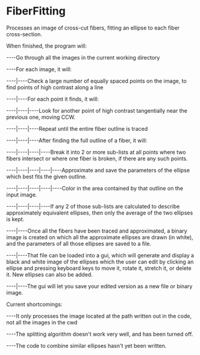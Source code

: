 # FiberFitting
Processes an image of cross-cut fibers, fitting an ellipse to each fiber cross-section.

When finished, the program will:

----Go through all the images in the current working directory
  
----For each image, it will:

----|----Check a large number of equally spaced points on the image, to find points of high contrast along a line

----|----For each point it finds, it will:

----|----|----Look for another point of high contrast tangentially near the previous one, moving CCW.

----|----|----Repeat until the entire fiber outline is traced

----|----|----After finding the full outline of a fiber, it will:

----|----|----|----Break it into 2 or more sub-lists at all points where two fibers intersect or where one fiber is  broken, if there are any such points.

----|----|----|----|----Approximate and save the parameters of the ellipse which best fits the given outline.

----|----|----|----|----Color in the area contained by that outline on the input image.

----|----|----|----If any 2 of those sub-lists are calculated to describe approximately equivalent ellipses, then only the average of the two ellipses is kept.

----|----Once all the fibers have been traced and approximated, a binary image is created on which all the approximate ellipses are drawn (in white), and the parameters of all those ellipses are saved to a file.

----|----That file can be loaded into a gui, which will generate and display a black and white image of the ellipses which the user can edit by clicking an ellipse and pressing keyboard keys to move it, rotate it, stretch it, or delete it. New ellipses can also be added.

----|----The gui will let you save your edited version as a new file or binary image.


Current shortcomings:

----It only processes the image located at the path written out in the code, not all the images in the cwd

----The splitting algorithm doesn't work very well, and has been turned off.

----The code to combine similar ellipses hasn't yet been written.

